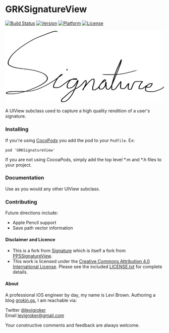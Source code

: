 GRKSignatureView
===========
[![Build Status](http://img.shields.io/travis/levigroker/GRKSignatureView.svg?style=flat)](https://travis-ci.org/levigroker/GRKSignatureView)
[![Version](https://img.shields.io/cocoapods/v/GRKSignatureView.svg?style=flat)](http://cocoadocs.org/docsets/GRKSignatureView)
[![Platform](https://img.shields.io/cocoapods/p/GRKSignatureView.svg?style=flat)](http://cocoadocs.org/docsets/GRKSignatureView)
[![License](https://img.shields.io/cocoapods/l/GRKSignatureView.svg?style=flat)](http://cocoadocs.org/docsets/GRKSignatureView)

![Signature](ReadmeAssets/title.png)

A UIView subclass used to capture a high quality rendition of a user's signature.

### Installing

If you're using [CocoPods](http://cocopods.org) you add the pod to your `Podfile`. Ex:

	pod 'GRKSignatureView'

If you are not using CocoaPods, simply add the top level *.m and *.h files to your project.

### Documentation

Use as you would any other UIView subclass.

### Contributing

Future directions include:

* Apple Pencil support
* Save path vector information

#### Disclaimer and Licence

* This is a fork from [Signature](https://github.com/hyperoslo/Signature) which is itself a fork from  [PPSSignatureView](https://github.com/jharwig/PPSSignatureView).
* This work is licensed under the [Creative Commons Attribution 4.0 International License](https://creativecommons.org/licenses/by/4.0/).
  Please see the included [LICENSE.txt](https://github.com/levigroker/GRKSignatureView/blob/master/LICENSE.txt) for complete details.

#### About
A professional iOS engineer by day, my name is Levi Brown. Authoring a blog
[grokin.gs](http://grokin.gs), I am reachable via:

Twitter [@levigroker](https://twitter.com/levigroker)  
Email [levigroker@gmail.com](mailto:levigroker@gmail.com)  

Your constructive comments and feedback are always welcome.
